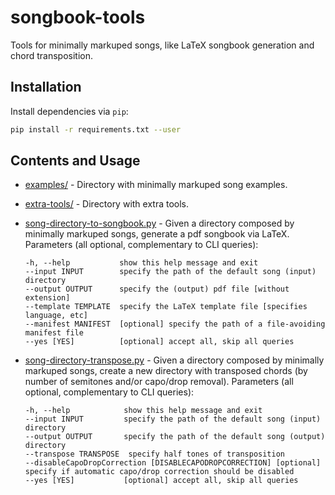 # songbook-tools

Tools for minimally markuped songs, like LaTeX songbook generation and chord transposition.

## Installation

Install dependencies via `pip`:
```bash
pip install -r requirements.txt --user
```

## Contents and Usage

- [examples/](examples/) - Directory with minimally markuped song examples.

- [extra-tools/](extra-tools/) - Directory with extra tools.

- [song-directory-to-songbook.py](song-directory-to-songbook.py) - Given a directory composed by minimally markuped songs, generate a pdf songbook via LaTeX. Parameters (all optional, complementary to CLI queries):
   ```
   -h, --help           show this help message and exit
   --input INPUT        specify the path of the default song (input) directory
   --output OUTPUT      specify the (output) pdf file [without extension]
   --template TEMPLATE  specify the LaTeX template file [specifies language, etc]
   --manifest MANIFEST  [optional] specify the path of a file-avoiding manifest file
   --yes [YES]          [optional] accept all, skip all queries
   ```

- [song-directory-transpose.py](song-directory-transpose.py) - Given a directory composed by minimally markuped songs, create a new directory with transposed chords (by number of semitones and/or capo/drop removal). Parameters (all optional, complementary to CLI queries):
   ```
   -h, --help            show this help message and exit
   --input INPUT         specify the path of the default song (input) directory
   --output OUTPUT       specify the path of the default song (output) directory
   --transpose TRANSPOSE  specify half tones of transposition
   --disableCapoDropCorrection [DISABLECAPODROPCORRECTION] [optional] specify if automatic capo/drop correction should be disabled
   --yes [YES]           [optional] accept all, skip all queries
   ```
